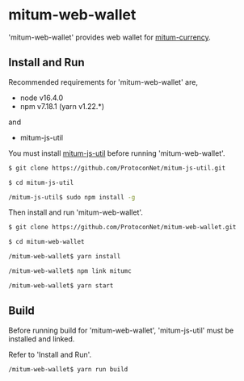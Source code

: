 # mitum-web-wallet

'mitum-web-wallet' provides web wallet for [mitum-currency](https://github.com/ProtoconNet/mitum-currency).

## Install and Run

Recommended requirements for 'mitum-web-wallet' are,

* node v16.4.0
* npm v7.18.1 (yarn v1.22.*)

and

* mitum-js-util

You must install [mitum-js-util](https://github.com/ProtoconNet/mitum-js-util) before running 'mitum-web-wallet'.

```sh
$ git clone https://github.com/ProtoconNet/mitum-js-util.git

$ cd mitum-js-util

/mitum-js-util$ sudo npm install -g
```

Then install and run 'mitum-web-wallet'.

```sh
$ git clone https://github.com/ProtoconNet/mitum-web-wallet.git

$ cd mitum-web-wallet

/mitum-web-wallet$ yarn install

/mitum-web-wallet$ npm link mitumc

/mitum-web-wallet$ yarn start
```

## Build

Before running build for 'mitum-web-wallet', 'mitum-js-util' must be installed and linked.

Refer to 'Install and Run'.

```sh
/mitum-web-wallet$ yarn run build
```
